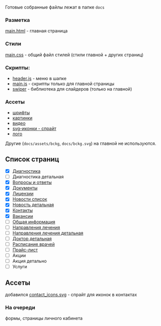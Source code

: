 Готовые собранные файлы лежат в папке `docs`
### Разметка
[main.html](docs/main.html)  - главная страница
### Стили
[main.css](docs/main.css) - общий файл стилей (стили главной + других страниц)
### Скрипты:

- [header.js](docs/js/header.js) - меню в шапке
- [main.js](docs/js/main.js) - скрипты только для главной страницы
- [swiper](docs/js/swiper-bundle.min.js) - библиотека для слайдеров (только на главной)
### Ассеты
- [шрифты](docs/assets/font)
- [картинки](docs/assets/img)
- [видео](docs/assets/video)
- [svg-иконки - спрайт](docs/icons.svg)
- [лого](docs/assets/logo.png)  
  
Другие (`docs/assets/bckg`, `docs/bckg.svg`) на главной не используются.

## Список страниц
- [x] [Диагностика](docs/diagnostics.html)
- [ ] Диагностика детальная
- [x] [Вопросы и ответы](docs/faq.html)
- [x] [Документы](docs/docs.html)
- [x] [Лицензии](docs/licences.html)
- [x] [Новости список](docs/news.html)
- [x] [Новость детальная](docs/news.detail.html)
- [x] [Контакты](docs/contacts.html)
- [x] [Вакансии](docs/vacancy.html)
- [ ] [Общая информация](docs/about.html)
- [ ] [Направления лечения](docs/treatment.html)
- [ ] [Направления лечения детальная](docs/treatment.detail.html)
- [ ] [Доктор детальная](docs/doctor.html)
- [ ] [Расписание врачей](docs/schedule.html)
- [ ] [Прайс-лист](docs/price-list.html)
- [ ] Акции
- [ ] Акция детально
- [ ] Услуги
## Ассеты
добавился [contact_icons.svg](docs/contact_icons.svg) - спрайт для иконок в контактах

### На очереди
формы, страницы личного кабинета